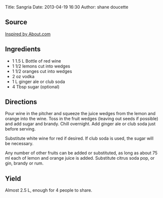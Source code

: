 Title: Sangria 
Date: 2013-04-19 16:30
Author: shane doucette

## Source

[Inspired by About.com](http://wine.about.com/od/redwines/r/basicSangria.htm)

## Ingredients
+ 1 1.5 L Bottle of red wine
+ 1 1/2 lemons cut into wedges
+ 1 1/2 oranges cut into wedges
+ 2 oz vodka
+ 1 L ginger ale or club soda
+ 4 Tbsp sugar (optional)

## Directions
Pour wine in the pitcher and squeeze the juice wedges from the lemon and orange into the wine. Toss in the fruit wedges (leaving out seeds if possible) and add sugar and brandy. Chill overnight. Add ginger ale or club soda just before serving. 

Substitute white wine for red if desired.  If club soda is used, the sugar will be necessary.

Any number of other fruits can be added or substituted, as long as about 75 ml each of lemon and orange juice is added.  Substitute citrus soda pop, or gin, brandy or rum. 

## Yield
Almost 2.5 L, enough for 4 people to share.
